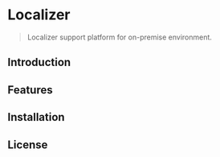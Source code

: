 # Localizer 

> Localizer support platform for on-premise environment.


## Introduction 



## Features



## Installation 



## License 
